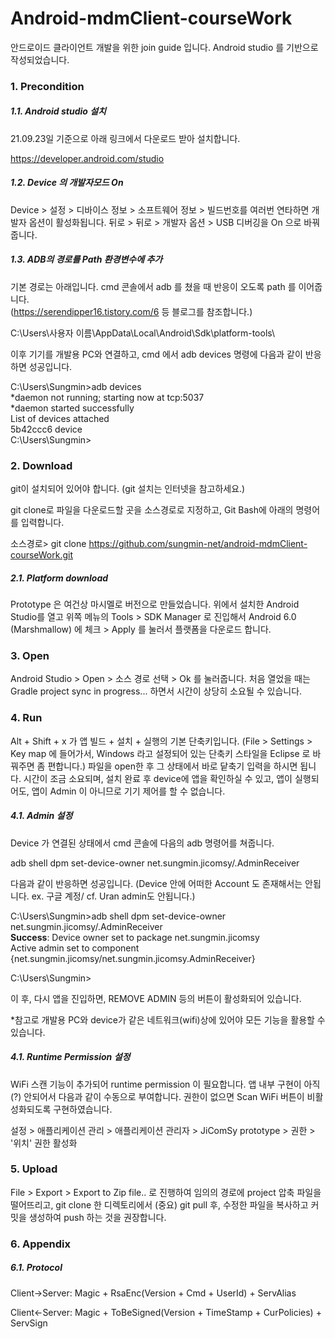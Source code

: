# Android-mdmClient-courseWork

안드로이드 클라이언트 개발을 위한 join guide 입니다. Android studio 를 기반으로 작성되었습니다.

### 1. Precondition

##### 1.1. Android studio 설치

21.09.23일 기준으로 아래 링크에서 다운로드 받아 설치합니다.

https://developer.android.com/studio

##### 1.2. Device 의 개발자모드 On

Device > 설정 > 디바이스 정보 > 소프트웨어 정보 > 빌드번호를 여러번 연타하면 개발자 옵션이 활성화됩니다. 뒤로 > 뒤로 > 개발자 옵션 > USB 디버깅을 On 으로 바꿔줍니다.

##### 1.3. ADB의 경로를 Path 환경변수에 추가

기본 경로는 아래입니다. cmd 콘솔에서 adb 를 쳤을 때 반응이 오도록 path 를 이어줍니다. <br>
(https://serendipper16.tistory.com/6 등 블로그를 참조합니다.)

C:\Users\사용자 이름\AppData\Local\Android\Sdk\platform-tools\

이후 기기를 개발용 PC와 연결하고, cmd 에서 adb devices 명령에 다음과 같이 반응하면 성공입니다.

C:\Users\Sungmin>adb devices <br>
*daemon not running; starting now at tcp:5037 <br>
*daemon started successfully <br>
List of devices attached <br>
5b42ccc6   device <br>
C:\Users\Sungmin>

### 2. Download

git이 설치되어 있어야 합니다. (git 설치는 인터넷을 참고하세요.)

git clone로 파일을 다운로드할 곳을 소스경로로 지정하고, Git Bash에 아래의 명령어를 입력합니다.

소스경로> git clone https://github.com/sungmin-net/android-mdmClient-courseWork.git

##### 2.1. Platform download

Prototype 은 여건상 마시멜로 버전으로 만들었습니다. 위에서 설치한 Android Studio를 열고 위쪽 메뉴의 Tools > SDK Manager 로 진입해서 Android 6.0 (Marshmallow) 에 체크 > Apply 를 눌러서 플랫폼을 다운로드 합니다.

### 3. Open

Android Studio > Open > 소스 경로 선택 > Ok 를 눌러줍니다. 처음 열었을 때는 Gradle project sync in progress... 하면서 시간이 상당히 소요될 수 있습니다.

### 4. Run

Alt + Shift + x 가 앱 빌드 + 설치 + 실행의 기본 단축키입니다. (File > Settings > Key map 에 들어가서, Windows 라고 설정되어 있는 단축키 스타일을 Eclipse 로 바꿔주면 좀 편합니다.) 파일을 open한 후 그 상태에서 바로 닽축기 입력을 하시면 됩니다. 시간이 조금 소요되며, 설치 완료 후 device에 앱을 확인하실 수 있고, 앱이 실행되어도, 앱이 Admin 이 아니므로 기기 제어를 할 수 없습니다.

##### 4.1. Admin 설정

Device 가 연결된 상태에서 cmd 콘솔에 다음의 adb 명령어를 쳐줍니다.

adb shell dpm set-device-owner net.sungmin.jicomsy/.AdminReceiver

다음과 같이 반응하면 성공입니다. (Device 안에 어떠한 Account 도 존재해서는 안됩니다. ex. 구글 계정/ cf. Uran admin도 안됩니다.)

C:\Users\Sungmin>adb shell dpm set-device-owner net.sungmin.jicomsy/.AdminReceiver <br>
**Success**: Device owner set to package net.sungmin.jicomsy <br>
Active admin set to component {net.sungmin.jicomsy/net.sungmin.jicomsy.AdminReceiver} <br>

C:\Users\Sungmin>

이 후, 다시 앱을 진입하면, REMOVE ADMIN 등의 버튼이 활성화되어 있습니다.

*참고로 개발용 PC와 device가 같은 네트워크(wifi)상에 있어야 모든 기능을 활용할 수 있습니다.

##### 4.1. Runtime Permission 설정

WiFi 스캔 기능이 추가되어 runtime permission 이 필요합니다. 앱 내부 구현이 아직(?) 안되어서 다음과 같이 수동으로 부여합니다. 권한이 없으면 Scan WiFi 버튼이 비활성화되도록 구현하였습니다.

설정 > 애플리케이션 관리 > 애플리케이션 관리자 > JiComSy prototype > 권한 > '위치' 권한 활성화

### 5. Upload

File > Export > Export to Zip file.. 로 진행하여 임의의 경로에 project 압축 파일을 떨어뜨리고, git clone 한 디렉토리에서 (중요) git pull 후, 수정한 파일을 복사하고 커밋을 생성하여 push 하는 것을 권장합니다.

### 6. Appendix

##### 6.1. Protocol

Client→Server: Magic + RsaEnc(Version + Cmd + UserId) + ServAlias

Client←Server: Magic + ToBeSigned(Version + TimeStamp + CurPolicies) + ServSign
